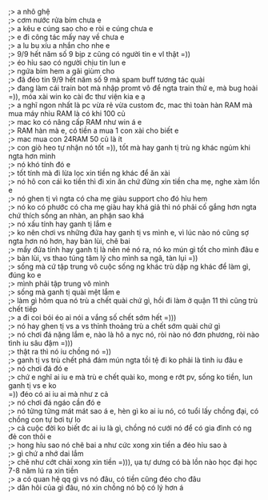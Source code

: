 ;> a nhô ghệ<br>
;> cơm nước rửa bím chưa e<br>
;> a kêu e cúng sao cho e ròi e cúng chưa e<br>
;> e đi công tác mấy nay về chưa e<br>
;> a lu bu xíu a nhắn cho nhe e<br>
;> 9/9 hết năm số 9 bịp z cũng có người tin e vl thật =))<br>
;> éo hỉu sao có người chịu tin lun e<br>
;> ngứa bím hem a gãi giùm cho<br>
;> đã đéo tin 9/9 hết năm số 9 mà spam buff tương tác quài<br>
;> đang làm cái train bot mà nhập promt vô để ngta train thử e, mà bug hoài =)), móa xài win ko cài đc thư viện kia e ạ<br>
;> a nghĩ ngon nhất là pc vừa rẻ vừa custom đc, mac thì toàn hàn RAM mà mua máy nhìu RAM là có khi 100 củ<br>
;> mac ko có nâng cấp RAM như win á e<br>
;> RAM hàn mà e, có tiền a mua 1 con xài cho biết e<br>
;> mac mua con 24RAM 50 củ là ít<br>
;> con giò heo tự nhận nó tốt =)), tốt mà hay ganh tị trù ng khác ngủm khi ngta hơn mình<br>
;> nó khó tính đó e<br>
;> tốt tính mà đi lừa lọc xin tiền ng khác để ăn xài<br>
;> nó hô con cái ko tiền thì đi xin ăn chứ đừng xin tiền cha mẹ, nghe xàm lồn e<br>
;> nó ghen tị vì ngta có cha mẹ giàu support cho đó hỉu hem<br>
;> nó ko có phước có cha mẹ giàu hay khá giả thì nó phải cố gắng hơn ngta chứ thích sống an nhàn, an phận sao khá<br>
;> nó xấu tính hay ganh tị lắm e<br>
;> ko nên chơi vs những đứa hay ganh tị vs mình e, vì lúc nào nó cũng sợ ngta hơn nó hơn, hay bàn lùi, chê bai<br>
;> mấy đứa tính hay ganh tị là nên né nó ra, nó ko mún gì tốt cho mình đâu e<br>
;> bàn lùi, vs thao túng tâm lý cho mình sa ngã, tàn lụi =))<br>
;> sống mà cứ tập trung vô cuộc sống ng khác trù dập ng khác để làm gì, đúng ko e<br>
;> mình phải tập trung vô mình<br>
;> sống mà ganh tị quài mệt lắm e<br>
;> làm gì hôm qua nó trù a chết quài chứ gì, hồi đi làm ở quận 11 thì cũng trù chết tiếp<br>
;> a đi coi bói éo ai nói a vắng số chết sớm hết =)))<br>
;> nó hay ghen tị vs a vs thỉnh thoảng trù a chết sớm quài chứ gì<br>
;> nó chơi đá nặng lắm e, nào là hô a nyc nó, ròi nào nó đơn phương, ròi nào tình iu sâu đậm =)))<br>
;> thật ra thì nó iu chồng nó =))<br>
;> ganh tị vs trù chết phá đám mún ngta tồi tệ đi ko phải là tình iu đâu e<br>
;> nó chơi đá đó e<br>
;> chứ e nghĩ ai iu e mà trù e chết quài ko, mong e rớt pv, sống ko tiền, lun ganh tị vs e ko<br>
=)) đéo có ai iu ai mà như z cả<br>
;> nó chơi đá ngáo cần đó e<br>
;> nó tửng tửng mát mát sao á e, hèn gì ko ai iu nó, có tuổi lấy chồng đại, có chồng con tự bơi tự lo<br>
;> cả cuộc đời ko biết đc ai iu là gì, chồng nó cưới nó để có gia đình có ng đẻ con thôi e<br>
;> hong hỉu sao nó chê bai a như cức xong xin tiền a đéo hỉu sao à<br>
;> gì chứ a nhớ dai lắm<br>
;> chê như cớt chải xong xin tiền =))), ụa tự dưng có bà lồn nào học đại học 7-8 năm lú ra xin tiền<br>
;> a có quan hệ qq gì vs nó đâu, có tiền cũng đéo cho đâu<br>
;> dân hôi của gì đâu, nó xin chồng nó bộ có lý hơn á
